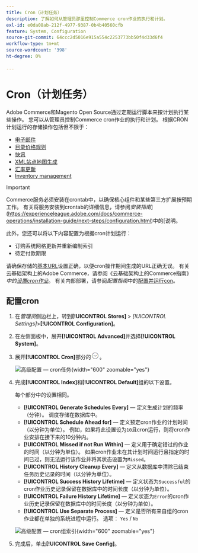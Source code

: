 ```yaml
---
title: Cron（计划任务）
description: 了解如何从管理员那里控制Commerce cron作业的执行和计划。
exl-id: e0da08ab-212f-4977-9387-0b4b40560cfb
feature: System, Configuration
source-git-commit: 64ccc2d5016e915a554c2253773bb50f4d33d6f4
workflow-type: tm+mt
source-wordcount: '398'
ht-degree: 0%

---
```


# Cron（计划任务）

Adobe Commerce和Magento Open Source通过定期运行脚本来按计划执行某些操作。 您可以从管理员控制Commerce cron作业的执行和计划。 根据CRON计划运行的存储操作包括但不限于：

- [电子邮件](email-communications.md)
- [目录价格规则](../merchandising-promotions/price-rules-catalog.md)
- [快讯](../merchandising-promotions/newsletters.md)
- [XML站点地图生成](../merchandising-promotions/sitemap-xml.md)
- [汇率更新](../stores-purchase/currency-update.md)
- [Inventory management](../inventory-management/introduction.md)

>[!IMPORTANT]
>
>Commerce服务必须安装在crontab中，以确保核心组件和某些第三方扩展按预期工作。 有关将服务安装到crontab的详细信息，请参阅&#x200B;_安装指南_](https://experienceleague.adobe.com/docs/commerce-operations/installation-guide/next-steps/configuration.html)中的[说明。

此外，您还可以将以下内容配置为根据cron计划运行：

- 订购系统网格更新并重新编制索引
- 待定付款期限

请确保存储的[基本URL](../stores-purchase/store-urls.md)设置正确，以便cron操作期间生成的URL正确无误。 有关云基础架构上的Adobe Commerce，请参阅《云基础架构上的Commerce指南》_中的[设置cron作业](https://experienceleague.adobe.com/docs/commerce-cloud-service/user-guide/configure/app/properties/crons-property.html)_。 有关内部部署，请参阅&#x200B;_配置指南_&#x200B;中的[配置并运行con](https://experienceleague.adobe.com/docs/commerce-operations/configuration-guide/cli/configure-cron-jobs.html)。

## 配置cron

1. 在&#x200B;_管理员_&#x200B;侧边栏上，转到&#x200B;**[!UICONTROL Stores]** > _[!UICONTROL Settings]_>**[!UICONTROL Configuration]**。

1. 在左侧面板中，展开&#x200B;**[!UICONTROL Advanced]**&#x200B;并选择&#x200B;**[!UICONTROL System]**。

1. 展开&#x200B;**[!UICONTROL Cron]**&#x200B;部分的![扩展选择器](../assets/icon-display-expand.png)。

   ![高级配置 — cron任务](../configuration-reference/advanced/assets/system-cron.png){width="600" zoomable="yes"}

1. 完成&#x200B;**[!UICONTROL Index]**&#x200B;和&#x200B;**[!UICONTROL Default]**&#x200B;组的以下设置。

   每个部分中的设置相同。

   - **[!UICONTROL Generate Schedules Every]** — 定义生成计划的频率（分钟）。 调度存储在数据库中。
   - **[!UICONTROL Schedule Ahead for]** — 定义预定cron作业的计划时间（以分钟为单位）。 例如，如果将此设置设为`10`且cron运行，则将cron作业安排在接下来的10分钟内。
   - **[!UICONTROL Missed if not Run Within]** — 定义用于确定错过的作业的时间（以分钟为单位）。 如果cron作业未在其计划时间运行且指定的时间已过，则无法运行该作业并将其状态设置为`Missed`。
   - **[!UICONTROL History Cleanup Every]** — 定义从数据库中清除已结束任务历史记录的时间（以分钟为单位）。
   - **[!UICONTROL Success History Lifetime]** — 定义状态为`Successful`的cron作业历史记录保留在数据库中的时间长度（以分钟为单位）。
   - **[!UICONTROL Failure History Lifetime]** — 定义状态为`Error`的cron作业历史记录保留在数据库中的时间长度（以分钟为单位）。
   - **[!UICONTROL Use Separate Process]** — 定义是否所有来自组的cron作业都在单独的系统进程中运行。 选项： `Yes` / `No`

   ![高级配置 — cron组索引](../configuration-reference/advanced/assets/system-cron-group-index.png){width="600" zoomable="yes"}

1. 完成后，单击&#x200B;**[!UICONTROL Save Config]**。
